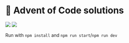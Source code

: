 # 🎄 Advent of Code solutions
![](https://img.shields.io/badge/stars%20⭐-26-yellow)
![](https://img.shields.io/badge/days%20completed-13-red?color=C59DFF)

Run with `npm install` and `npm run start`/`npm run dev`
